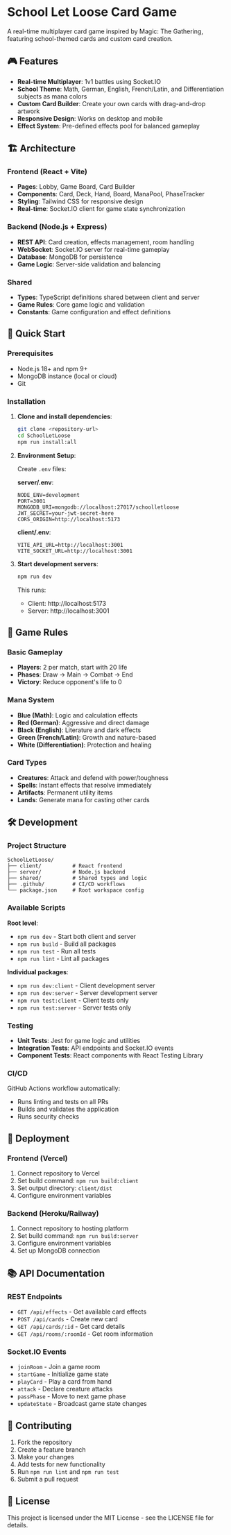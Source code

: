 # School Let Loose Card Game

A real-time multiplayer card game inspired by Magic: The Gathering, featuring school-themed cards and custom card creation.

## 🎮 Features

- **Real-time Multiplayer**: 1v1 battles using Socket.IO
- **School Theme**: Math, German, English, French/Latin, and Differentiation subjects as mana colors
- **Custom Card Builder**: Create your own cards with drag-and-drop artwork
- **Responsive Design**: Works on desktop and mobile
- **Effect System**: Pre-defined effects pool for balanced gameplay

## 🏗️ Architecture

### Frontend (React + Vite)
- **Pages**: Lobby, Game Board, Card Builder
- **Components**: Card, Deck, Hand, Board, ManaPool, PhaseTracker
- **Styling**: Tailwind CSS for responsive design
- **Real-time**: Socket.IO client for game state synchronization

### Backend (Node.js + Express)
- **REST API**: Card creation, effects management, room handling
- **WebSocket**: Socket.IO server for real-time gameplay
- **Database**: MongoDB for persistence
- **Game Logic**: Server-side validation and balancing

### Shared
- **Types**: TypeScript definitions shared between client and server
- **Game Rules**: Core game logic and validation
- **Constants**: Game configuration and effect definitions

## 🚀 Quick Start

### Prerequisites
- Node.js 18+ and npm 9+
- MongoDB instance (local or cloud)
- Git

### Installation

1. **Clone and install dependencies**:
   ```bash
   git clone <repository-url>
   cd SchoolLetLoose
   npm run install:all
   ```

2. **Environment Setup**:
   
   Create `.env` files:
   
   **server/.env**:
   ```env
   NODE_ENV=development
   PORT=3001
   MONGODB_URI=mongodb://localhost:27017/schoolletloose
   JWT_SECRET=your-jwt-secret-here
   CORS_ORIGIN=http://localhost:5173
   ```
   
   **client/.env**:
   ```env
   VITE_API_URL=http://localhost:3001
   VITE_SOCKET_URL=http://localhost:3001
   ```

3. **Start development servers**:
   ```bash
   npm run dev
   ```
   
   This runs:
   - Client: http://localhost:5173
   - Server: http://localhost:3001

## 🎯 Game Rules

### Basic Gameplay
- **Players**: 2 per match, start with 20 life
- **Phases**: Draw → Main → Combat → End
- **Victory**: Reduce opponent's life to 0

### Mana System
- **Blue (Math)**: Logic and calculation effects
- **Red (German)**: Aggressive and direct damage
- **Black (English)**: Literature and dark effects  
- **Green (French/Latin)**: Growth and nature-based
- **White (Differentiation)**: Protection and healing

### Card Types
- **Creatures**: Attack and defend with power/toughness
- **Spells**: Instant effects that resolve immediately
- **Artifacts**: Permanent utility items
- **Lands**: Generate mana for casting other cards

## 🛠️ Development

### Project Structure
```
SchoolLetLoose/
├── client/          # React frontend
├── server/          # Node.js backend  
├── shared/          # Shared types and logic
├── .github/         # CI/CD workflows
└── package.json     # Root workspace config
```

### Available Scripts

**Root level**:
- `npm run dev` - Start both client and server
- `npm run build` - Build all packages
- `npm run test` - Run all tests
- `npm run lint` - Lint all packages

**Individual packages**:
- `npm run dev:client` - Client development server
- `npm run dev:server` - Server development server
- `npm run test:client` - Client tests only
- `npm run test:server` - Server tests only

### Testing
- **Unit Tests**: Jest for game logic and utilities
- **Integration Tests**: API endpoints and Socket.IO events
- **Component Tests**: React components with React Testing Library

### CI/CD
GitHub Actions workflow automatically:
- Runs linting and tests on all PRs
- Builds and validates the application
- Runs security checks

## 🚢 Deployment

### Frontend (Vercel)
1. Connect repository to Vercel
2. Set build command: `npm run build:client`
3. Set output directory: `client/dist`
4. Configure environment variables

### Backend (Heroku/Railway)
1. Connect repository to hosting platform
2. Set build command: `npm run build:server`
3. Configure environment variables
4. Set up MongoDB connection

## 📚 API Documentation

### REST Endpoints
- `GET /api/effects` - Get available card effects
- `POST /api/cards` - Create new card
- `GET /api/cards/:id` - Get card details
- `GET /api/rooms/:roomId` - Get room information

### Socket.IO Events
- `joinRoom` - Join a game room
- `startGame` - Initialize game state
- `playCard` - Play a card from hand
- `attack` - Declare creature attacks
- `passPhase` - Move to next game phase
- `updateState` - Broadcast game state changes

## 🤝 Contributing

1. Fork the repository
2. Create a feature branch
3. Make your changes
4. Add tests for new functionality
5. Run `npm run lint` and `npm run test`
6. Submit a pull request

## 📄 License

This project is licensed under the MIT License - see the LICENSE file for details.

